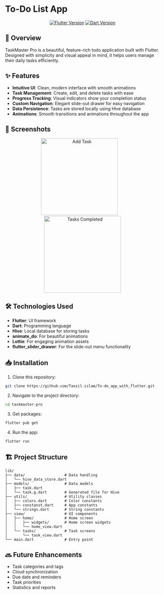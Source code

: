 # To-Do List App


<p align="center">
  <a href="https://flutter.dev"><img src="https://img.shields.io/badge/Flutter-v3.10.0-blue?logo=flutter" alt="Flutter Version"></a>
  <a href="https://dart.dev"><img src="https://img.shields.io/badge/Dart-v3.0.0-blue?logo=dart" alt="Dart Version"></a>
</p>

## 📱 Overview

TaskMaster Pro is a beautiful, feature-rich todo application built with Flutter. Designed with simplicity and visual appeal in mind, it helps users manage their daily tasks efficiently.

## ✨ Features

- **Intuitive UI**: Clean, modern interface with smooth animations
- **Task Management**: Create, edit, and delete tasks with ease
- **Progress Tracking**: Visual indicators show your completion status
- **Custom Navigation**: Elegant slide-out drawer for easy navigation
- **Data Persistence**: Tasks are stored locally using Hive database
- **Animations**: Smooth transitions and animations throughout the app

## 📸 Screenshots


<p align="center">
  <img src="screenshots/add_task.png" width="250" alt="Add Task"/>
  &nbsp;&nbsp;&nbsp;&nbsp;
  <img src="screenshots/task_completed.png" width="250" alt="Tasks Completed"/>
</p>

## 🛠️ Technologies Used

- **Flutter**: UI framework
- **Dart**: Programming language
- **Hive**: Local database for storing tasks
- **animate_do**: For beautiful animations
- **Lottie**: For engaging animation assets
- **flutter_slider_drawer**: For the slide-out menu functionality

## 📥 Installation

1. Clone this repository:
```bash
git clone https://github.com/Tanzil-islam/To-do_app_with_flutter.git
```

2. Navigate to the project directory:
```bash
cd taskmaster-pro
```

3. Get packages:
```bash
flutter pub get
```

4. Run the app:
```bash
flutter run
```

## 🏗️ Project Structure

```
lib/
├── data/                  # Data handling
│   └── hive_data_store.dart
├── models/                # Data models
│   ├── task.dart
│   └── task.g.dart        # Generated file for Hive
├── utils/                 # Utility classes
│   ├── colors.dart        # Color constants
│   ├── constanst.dart     # App constants
│   └── strings.dart       # String constants
├── view/                  # UI components
│   ├── home/              # Home screen
│   │   ├── widgets/       # Home screen widgets
│   │   └── home_view.dart
│   └── tasks/             # Task screens
│       └── task_view.dart
└── main.dart              # Entry point
```

## 🔜 Future Enhancements

- Task categories and tags
- Cloud synchronization
- Due date and reminders
- Task priorities
- Statistics and reports




